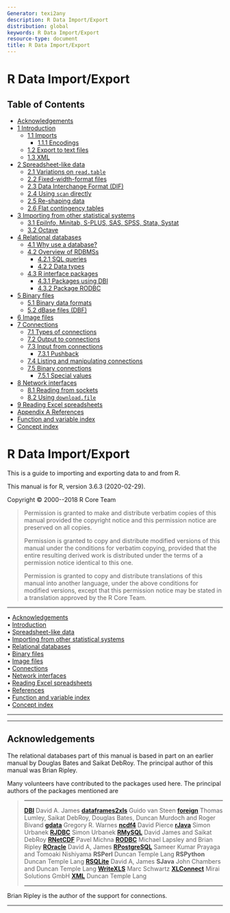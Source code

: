 ```yaml
---
Generator: texi2any
description: R Data Import/Export
distribution: global
keywords: R Data Import/Export
resource-type: document
title: R Data Import/Export
---
```


# R Data Import/Export

## Table of Contents

- [Acknowledgements](#Acknowledgements)
- [1 Introduction](#Introduction)
  - [1.1 Imports](#Imports)
    - [1.1.1 Encodings](#Encodings)
  - [1.2 Export to text
    files](#Export-to-text-files)
  - [1.3 XML](#XML)
- [2 Spreadsheet-like
  data](#Spreadsheet_002dlike-data)
  - [2.1 Variations on
    `read.table`](#Variations-on-read_002etable)
  - [2.2 Fixed-width-format
    files](#Fixed_002dwidth_002dformat-files)
  - [2.3 Data Interchange Format
    (DIF)](#Data-Interchange-Format-_0028DIF_0029)
  - [2.4 Using `scan`
    directly](#Using-scan-directly)
  - [2.5 Re-shaping
    data](#Re_002dshaping-data)
  - [2.6 Flat contingency
    tables](#Flat-contingency-tables)
- [3 Importing from other statistical
  systems](#Importing-from-other-statistical-systems)
  - [3.1 EpiInfo, Minitab, S-PLUS, SAS, SPSS, Stata,
    Systat](#EpiInfo-Minitab-SAS-S_002dPLUS-SPSS-Stata-Systat)
  - [3.2 Octave](#Octave)
- [4 Relational
  databases](#Relational-databases)
  - [4.1 Why use a
    database?](#Why-use-a-database_003f)
  - [4.2 Overview of
    RDBMSs](#Overview-of-RDBMSs)
    - [4.2.1 SQL queries](#SQL-queries)
    - [4.2.2 Data types](#Data-types)
  - [4.3 R interface
    packages](#R-interface-packages)
    - [4.3.1 Packages using DBI](#DBI)
    - [4.3.2 Package RODBC](#RODBC)
- [5 Binary files](#Binary-files)
  - [5.1 Binary data
    formats](#Binary-data-formats)
  - [5.2 dBase files
    (DBF)](#dBase-files-_0028DBF_0029)
- [6 Image files](#Image-files)
- [7 Connections](#Connections)
  - [7.1 Types of
    connections](#Types-of-connections)
  - [7.2 Output to
    connections](#Output-to-connections)
  - [7.3 Input from
    connections](#Input-from-connections)
    - [7.3.1 Pushback](#Pushback)
  - [7.4 Listing and manipulating
    connections](#Listing-and-manipulating-connections)
  - [7.5 Binary
    connections](#Binary-connections)
    - [7.5.1 Special
      values](#Special-values)
- [8 Network
  interfaces](#Network-interfaces)
  - [8.1 Reading from
    sockets](#Reading-from-sockets)
  - [8.2 Using
    `download.file`](#Using-download_002efile)
- [9 Reading Excel
  spreadsheets](#Reading-Excel-spreadsheets)
- [Appendix A References](#References)
- [Function and variable
  index](#Function-and-variable-index)
- [Concept index](#Concept-index)

# R Data Import/Export

This is a guide to importing and exporting data to and from R.

This manual is for R, version 3.6.3 (2020-02-29).

Copyright © 2000--2018 R Core Team

> Permission is granted to make and distribute verbatim copies of this
> manual provided the copyright notice and this permission notice are
> preserved on all copies.
>
> Permission is granted to copy and distribute modified versions of this
> manual under the conditions for verbatim copying, provided that the
> entire resulting derived work is distributed under the terms of a
> permission notice identical to this one.
>
> Permission is granted to copy and distribute translations of this
> manual into another language, under the above conditions for modified
> versions, except that this permission notice may be stated in a
> translation approved by the R Core Team.

---

• [Acknowledgements](#Acknowledgements)     
 • [Introduction](#Introduction)     
 • [Spreadsheet-like data](#Spreadsheet_002dlike-data)     
 • [Importing from other statistical systems](#Importing-from-other-statistical-systems)     
 • [Relational databases](#Relational-databases)     
 • [Binary files](#Binary-files)     
 • [Image files](#Image-files)     
 • [Connections](#Connections)     
 • [Network interfaces](#Network-interfaces)     
 • [Reading Excel spreadsheets](#Reading-Excel-spreadsheets)     
 • [References](#References)     
 • [Function and variable index](#Function-and-variable-index)     
 • [Concept index](#Concept-index)

---

---

## Acknowledgements

The relational databases part of this manual is based in part on an
earlier manual by Douglas Bates and Saikat DebRoy. The principal author
of this manual was Brian Ripley.

Many volunteers have contributed to the packages used here. The
principal authors of the packages mentioned are

> ---
>
> [**DBI**](https://CRAN.R-project.org/package=DBI) David A. James
> [**dataframes2xls**](https://CRAN.R-project.org/package=dataframes2xls) Guido van Steen
> [**foreign**](https://CRAN.R-project.org/package=foreign) Thomas Lumley, Saikat DebRoy, Douglas Bates, Duncan Murdoch and Roger Bivand
> [**gdata**](https://CRAN.R-project.org/package=gdata) Gregory R. Warnes
> [**ncdf4**](https://CRAN.R-project.org/package=ncdf4) David Pierce
> [**rJava**](https://CRAN.R-project.org/package=rJava) Simon Urbanek
> [**RJDBC**](https://CRAN.R-project.org/package=RJDBC) Simon Urbanek
> [**RMySQL**](https://CRAN.R-project.org/package=RMySQL) David James and Saikat DebRoy
> [**RNetCDF**](https://CRAN.R-project.org/package=RNetCDF) Pavel Michna
> [**RODBC**](https://CRAN.R-project.org/package=RODBC) Michael Lapsley and Brian Ripley
> [**ROracle**](https://CRAN.R-project.org/package=ROracle) David A, James
> [**RPostgreSQL**](https://CRAN.R-project.org/package=RPostgreSQL) Sameer Kumar Prayaga and Tomoaki Nishiyama
> **RSPerl** Duncan Temple Lang
> **RSPython** Duncan Temple Lang
> [**RSQLite**](https://CRAN.R-project.org/package=RSQLite) David A, James
> **SJava** John Chambers and Duncan Temple Lang
> [**WriteXLS**](https://CRAN.R-project.org/package=WriteXLS) Marc Schwartz
> [**XLConnect**](https://CRAN.R-project.org/package=XLConnect) Mirai Solutions GmbH
> [**XML**](https://CRAN.R-project.org/package=XML) Duncan Temple Lang
>
> ---

Brian Ripley is the author of the support for connections.

---
